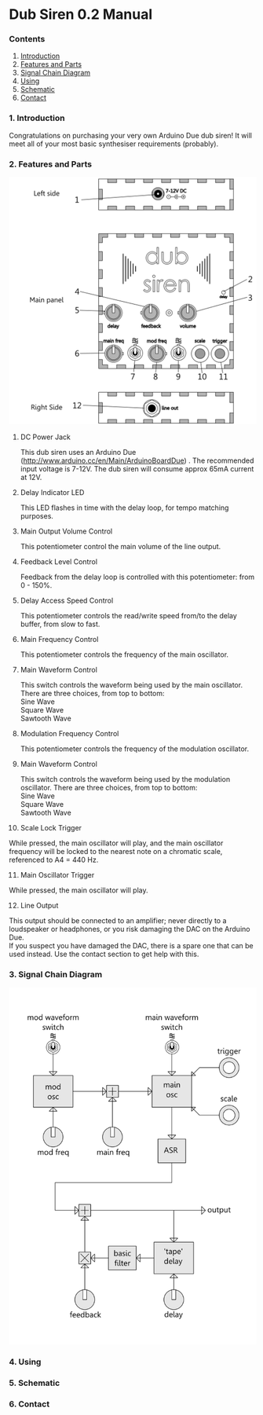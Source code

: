 # Dub Siren 0.2 Manual

### Contents

1. [Introduction](/Dub%20Siren%20Manual.md#1-introduction)
2. [Features and Parts](/Dub%20Siren%20Manual.md#2-features-and-parts)
3. [Signal Chain Diagram](/Dub%20Siren%20Manual.md#3-signal-chain-diagram)
4. [Using](/Dub%20Siren%20Manual.md#4-using)
5. [Schematic](/Dub%20Siren%20Manual.md#5-schematic)
6. [Contact](/Dub%20Siren%20Manual.md#6-contact)

### 1. Introduction

Congratulations on purchasing your very own Arduino Due dub siren! It will meet all of your most basic synthesiser requirements (probably).

### 2. Features and Parts

![alt text](/Images/PartsDiagram.png "Features and Parts")

1. DC Power Jack

   This dub siren uses an Arduino Due (http://www.arduino.cc/en/Main/ArduinoBoardDue) . The recommended input voltage is 7-12V. The dub siren will consume approx 65mA current at 12V.  

2. Delay Indicator LED

   This LED flashes in time with the delay loop, for tempo matching purposes.

3. Main Output Volume Control

   This potentiometer control the main volume of the line output.

4. Feedback Level Control

   Feedback from the delay loop is controlled with this potentiometer: from 0 - 150%. 

5. Delay Access Speed Control

   This potentiometer controls the read/write speed from/to the delay buffer, from slow to fast.

6. Main Frequency Control

   This potentiometer controls the frequency of the main oscillator.

7. Main Waveform Control

   This switch controls the waveform being used by the main oscillator. There are three choices, from top to bottom:  
   Sine Wave  
   Square Wave  
   Sawtooth Wave

8. Modulation Frequency Control

   This potentiometer controls the frequency of the modulation oscillator.

9. Main Waveform Control

   This switch controls the waveform being used by the modulation oscillator. There are three choices, from top to bottom:  
   Sine Wave  
   Square Wave  
   Sawtooth Wave

10. Scale Lock Trigger

   While pressed, the main oscillator will play, and the main oscillator frequency will be locked to the nearest note on a chromatic scale, referenced to A4 = 440 Hz.

11. Main Oscillator Trigger

   While pressed, the main oscillator will play.

12. Line Output

   This output should be connected to an amplifier; never directly to a loudspeaker or headphones, or you risk damaging the DAC on the Arduino Due.  
   If you suspect you have damaged the DAC, there is a spare one that can be used instead. Use the contact section to get help with this.

### 3. Signal Chain Diagram

![alt text](/Images/SignalChainDiagram.png "Signal Chain")

### 4. Using

### 5. Schematic



### 6. Contact




